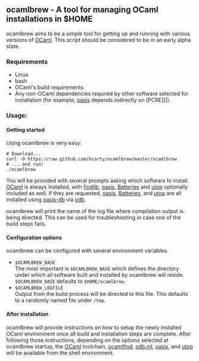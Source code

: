 ## ocamlbrew - A tool for managing OCaml installations in $HOME

ocamlbrew aims to be a simple tool for getting up and running with various
versions of [OCaml][].  This script should be considered to be in an early alpha
state.

### Requirements

* Linux
* bash
* OCaml's build requirements
* Any non-OCaml dependencies required by other software selected for
  installation (for example, [oasis][] depends indirectly on [PCRE][]).

### Usage:

#### Getting started

Using ocamlbrew is very easy:

    # Download...
    curl -O https://raw.github.com/hcarty/ocamlbrew/master/ocamlbrew
    # ... and run!
    ./ocamlbrew

You will be provided with several prompts asking which software to install.
[OCaml][] is always installed, with [findlib][], [oasis][], [Batteries][] and
[utop][] optionally included as well.  If they are requested, [oasis][],
[Batteries][], and [utop][] are all installed using [oasis-db][] via [odb][].

ocamlbrew will print the name of the log file where compilation output is being
directed.  This can be used for troubleshooting in case one of the build steps
fails.

#### Configuration options

ocamlbrew can be configured with several environment variables.

* `$OCAMLBREW_BASE`  
  The most important is `$OCAMLBREW_BASE` which defines the directory under which all
  software built and installed by ocamlbrew will reside.  `$OCAMLBREW_BASE`
  defaults to `$HOME/ocamlbrew`.
* `$OCAMLBREW_LOGFILE`  
  Output from the build process will be directed to this file.  This defaults
  to a randomly named file under `/tmp`.

#### After installation

ocamlbrew will provide instructions on how to setup the newly installed OCaml
environment once all build and installation steps are complete.  After following
those instructions, depending on the options selected at ocamlbrew startup, the
[OCaml][] toolchain, [ocamlfind][findlib], [odb.ml][odb], [oasis][], and
[utop][] will be available from the shell environment.

[OCaml]: http://caml.inria.fr/ocaml/release.en.html
[findlib]: http://projects.camlcity.org/projects/findlib.html
[odb]: https://github.com/thelema/odb
[oasis]: http://oasis.forge.ocamlcore.org/
[oasis-db]: http://oasis.ocamlcore.org/dev/home
[Batteries]: http://batteries.forge.ocamlcore.org/
[React]: http://erratique.ch/software/react
[Lwt]: http://ocsigen.org/lwt/
[utop]: http://forge.ocamlcore.org/projects/utop/

